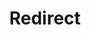 ﻿---
layout: src/layouts/Redirect.astro
title: Redirect
redirect: https://octopus.com/docs/octopus-rest-api/examples/spaces/delete-a-space
pubDate:  2023-01-01
navSearch: false
navSitemap: false
navMenu: false
---
